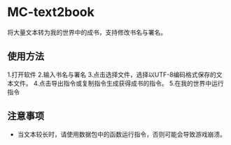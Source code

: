 # MC-text2book
将大量文本转为我的世界中的成书，支持修改书名与署名。
## 使用方法
1.打开软件
2.输入书名与署名
3.点击选择文件，选择以UTF-8编码格式保存的文本文件。
4.点击导出指令或复制指令生成获得成书的指令。
5.在我的世界中运行指令
## 注意事项
- 当文本较长时，请使用数据包中的函数运行指令，否则可能会导致游戏崩溃。